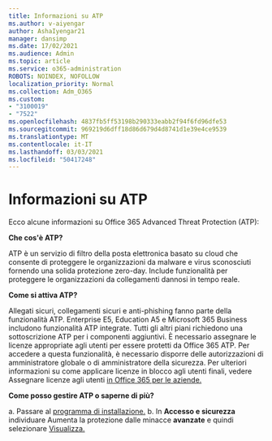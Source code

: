 ```yaml
---
title: Informazioni su ATP
ms.author: v-aiyengar
author: AshaIyengar21
manager: dansimp
ms.date: 17/02/2021
ms.audience: Admin
ms.topic: article
ms.service: o365-administration
ROBOTS: NOINDEX, NOFOLLOW
localization_priority: Normal
ms.collection: Adm_O365
ms.custom:
- "3100019"
- "7522"
ms.openlocfilehash: 4837fb5ff53198b290333eabb2f94f6fd96dfe53
ms.sourcegitcommit: 969219d6dff18d86d679d4d8741d1e39e4ce9539
ms.translationtype: MT
ms.contentlocale: it-IT
ms.lasthandoff: 03/03/2021
ms.locfileid: "50417248"
---
```

# <a name="learn-about-atp"></a>Informazioni su ATP

Ecco alcune informazioni su Office 365 Advanced Threat Protection (ATP):

**Che cos'è ATP?**

ATP è un servizio di filtro della posta elettronica basato su cloud che consente di proteggere le organizzazioni da malware e virus sconosciuti fornendo una solida protezione zero-day. Include funzionalità per proteggere le organizzazioni da collegamenti dannosi in tempo reale.

**Come si attiva ATP?**

Allegati sicuri, collegamenti sicuri e anti-phishing fanno parte della funzionalità ATP. Enterprise E5, Education A5 e Microsoft 365 Business includono funzionalità ATP integrate. Tutti gli altri piani richiedono una sottoscrizione ATP per i componenti aggiuntivi. È necessario assegnare le licenze appropriate agli utenti per essere protetti da Office 365 ATP. Per accedere a questa funzionalità, è necessario disporre delle autorizzazioni di amministratore globale o di amministratore della sicurezza. Per ulteriori informazioni su come applicare licenze in blocco agli utenti finali, vedere Assegnare licenze agli utenti [in Office 365 per le aziende.](https://go.microsoft.com/fwlink/?linkid=2093435)

**Come posso gestire ATP o saperne di più?**

a. Passare al [programma di installazione.](https://go.microsoft.com/fwlink/p/?linkid=2075721)
b. In **Accesso e sicurezza** individuare Aumenta la protezione dalle minacce **avanzate** e quindi selezionare [Visualizza.](https://go.microsoft.com/fwlink/?linkid=2109302)
